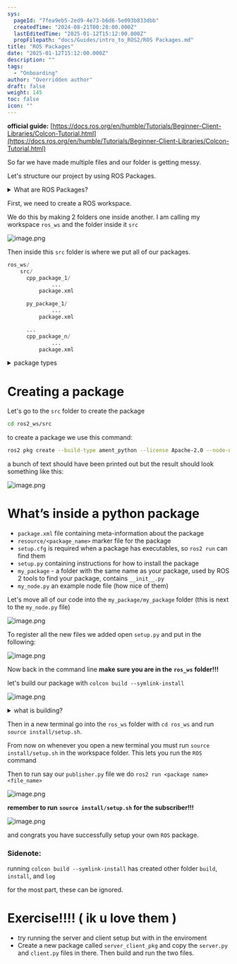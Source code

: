 ```yaml
---
sys:
  pageId: "7fea9eb5-2ed9-4e73-b6d6-5e093b833dbb"
  createdTime: "2024-08-21T00:28:00.000Z"
  lastEditedTime: "2025-01-12T15:12:00.000Z"
  propFilepath: "docs/Guides/intro_to_ROS2/ROS Packages.md"
title: "ROS Packages"
date: "2025-01-12T15:12:00.000Z"
description: ""
tags:
  - "Onboarding"
author: "Overridden author"
draft: false
weight: 145
toc: false
icon: ""
---
```


**official guide:** [https://docs.ros.org/en/humble/Tutorials/Beginner-Client-Libraries/Colcon-Tutorial.html](https://docs.ros.org/en/humble/Tutorials/Beginner-Client-Libraries/Colcon-Tutorial.html)

So far we have made multiple files and our folder is getting messy.

Let's structure our project by using ROS Packages.

<details>

<summary>What are ROS Packages?</summary>

ROS Packages are, as the name implies, packages of code that are highly sharable between ROS developers.

They consist of a folder, `package.xml` file, and source code

```python
      cpp_package_1/
		      ... imagine much code files here ..
          package.xml
```

</details>

First, we need to create a ROS workspace.

We do this by making 2 folders one inside another. I am calling my workspace `ros_ws` and the folder inside it `src`

![image.png](https://prod-files-secure.s3.us-west-2.amazonaws.com/d518164a-d88e-44d1-a4ee-3adb3bd8bce0/70706947-fd18-4537-a67b-e12946812d31/image.png?X-Amz-Algorithm=AWS4-HMAC-SHA256&X-Amz-Content-Sha256=UNSIGNED-PAYLOAD&X-Amz-Credential=ASIAZI2LB4665YGNHRUC%2F20250616%2Fus-west-2%2Fs3%2Faws4_request&X-Amz-Date=20250616T071159Z&X-Amz-Expires=3600&X-Amz-Security-Token=IQoJb3JpZ2luX2VjEGsaCXVzLXdlc3QtMiJHMEUCIQD9hAbo9SCG0hxl2OP5uS93JKDSFcYSCJ2fG48CnMHi1AIgPaATSTQcv2TAMXLNbTVxk1QNtcF7bJdjA7l6YYkwWEsq%2FwMIUxAAGgw2Mzc0MjMxODM4MDUiDLqamMx0ZPNawpXUZSrcA%2FNCtui%2BvnsBuo06Jfiiefa99mXdoXlNYYi%2BB2rRJ8ZPewoxM84NPfAdWYI7SgC0LisMacRCqNDjFC1PQiXxlSURzipR3vz9SfhCdzjR%2BBsM7zQiO1M73DhcvSKMoOrZLZ75n9Bau0r3WgTP%2BuM9Q6kuGOqkLs46%2FNyAuhslJoCJmHJ6nlyscnod%2FRGeRxbw7CF4ZhtgCB6i%2FKNVUAoq72O9BZBn%2BnwDxuRaVII%2BdzTUpJpsVKv15lH90QHqwOeVRlvmaIRLluy%2F3tYKh823n6sbP3Y%2FgxtpIo35AN6%2BgzL%2B6%2FAmyeV%2FOtIfqXDZ5LpZbkKxhz0MsU9x%2BEW%2BKTbxgG51gUeqfzItJdrdVusFLUoIvtcXIVMA0y5sUPASH5aHkBomm6If5Q11rFQEu4EndCpZ8Y80F8XD5KoJBVJ5qDuZeFJzoTP2OHR%2FB1Po0y4eYJxyHWWO%2Fq9vhWForL1Q8827hxc9CUc4L7iFdaIZfr%2FknzajeNLHdf%2BOKy1o9NzH3kIEedYKsfHutsKG4nFj8BfgCeorjnnoWqoPYn1LjP7krB7rv6glcekGPbbeeDJtEeWBJ4UwNS7c1IC3ft%2FuRLSG3xgB2aW7rZotoj1eY%2F%2FqU7n5tUMRiV%2FEOhCfMJX%2BvcIGOqUBOJ60rI4VR9rZ7ltMyYwLfBGSHnyP5IzYzjlIMns2Wv3JNHElEPXxgkeHmC4B0qmNkzxOh16lsO8TaZlkmhXuGvnITaYoSyBZAAqEhulQKmlI3GMoSUj8n8L30Fmgqez4l2b8Z5VIaLcBqMXg2UI5ahcB0zcao0xq5aBXTI1CVgaHFGZjL8lHIY36lJu0%2FfIiY1xF30mx4p5yx00vN1oFxS22Ex3i&X-Amz-Signature=260f9f58413959769a92a89aac683b38f92d0981278addaee87732aa30d2074e&X-Amz-SignedHeaders=host&x-amz-checksum-mode=ENABLED&x-id=GetObject)

Then inside this `src` folder is where we put all of our packages.

```python
ros_ws/
    src/
      cpp_package_1/
		      ...
          package.xml

      py_package_1/
		      ...
          package.xml

      ...
      cpp_package_n/
		      ...
          package.xml

```

<details>

<summary>package types</summary>

packages can be either `C++` or python.

the intern file structure is different for each but for this guide we will stick to creating python packages

</details>

# Creating a package

Let's go to the `src` folder to create the package

```bash
cd ros2_ws/src
```

to create a package we use this command:

```bash
ros2 pkg create --build-type ament_python --license Apache-2.0 --node-name my_node my_package
```

a bunch of text should have been printed out but the result should look something like this:

![image.png](https://prod-files-secure.s3.us-west-2.amazonaws.com/d518164a-d88e-44d1-a4ee-3adb3bd8bce0/e6cf1e3f-8512-4a3e-b131-079f800bf3e8/image.png?X-Amz-Algorithm=AWS4-HMAC-SHA256&X-Amz-Content-Sha256=UNSIGNED-PAYLOAD&X-Amz-Credential=ASIAZI2LB4665YGNHRUC%2F20250616%2Fus-west-2%2Fs3%2Faws4_request&X-Amz-Date=20250616T071159Z&X-Amz-Expires=3600&X-Amz-Security-Token=IQoJb3JpZ2luX2VjEGsaCXVzLXdlc3QtMiJHMEUCIQD9hAbo9SCG0hxl2OP5uS93JKDSFcYSCJ2fG48CnMHi1AIgPaATSTQcv2TAMXLNbTVxk1QNtcF7bJdjA7l6YYkwWEsq%2FwMIUxAAGgw2Mzc0MjMxODM4MDUiDLqamMx0ZPNawpXUZSrcA%2FNCtui%2BvnsBuo06Jfiiefa99mXdoXlNYYi%2BB2rRJ8ZPewoxM84NPfAdWYI7SgC0LisMacRCqNDjFC1PQiXxlSURzipR3vz9SfhCdzjR%2BBsM7zQiO1M73DhcvSKMoOrZLZ75n9Bau0r3WgTP%2BuM9Q6kuGOqkLs46%2FNyAuhslJoCJmHJ6nlyscnod%2FRGeRxbw7CF4ZhtgCB6i%2FKNVUAoq72O9BZBn%2BnwDxuRaVII%2BdzTUpJpsVKv15lH90QHqwOeVRlvmaIRLluy%2F3tYKh823n6sbP3Y%2FgxtpIo35AN6%2BgzL%2B6%2FAmyeV%2FOtIfqXDZ5LpZbkKxhz0MsU9x%2BEW%2BKTbxgG51gUeqfzItJdrdVusFLUoIvtcXIVMA0y5sUPASH5aHkBomm6If5Q11rFQEu4EndCpZ8Y80F8XD5KoJBVJ5qDuZeFJzoTP2OHR%2FB1Po0y4eYJxyHWWO%2Fq9vhWForL1Q8827hxc9CUc4L7iFdaIZfr%2FknzajeNLHdf%2BOKy1o9NzH3kIEedYKsfHutsKG4nFj8BfgCeorjnnoWqoPYn1LjP7krB7rv6glcekGPbbeeDJtEeWBJ4UwNS7c1IC3ft%2FuRLSG3xgB2aW7rZotoj1eY%2F%2FqU7n5tUMRiV%2FEOhCfMJX%2BvcIGOqUBOJ60rI4VR9rZ7ltMyYwLfBGSHnyP5IzYzjlIMns2Wv3JNHElEPXxgkeHmC4B0qmNkzxOh16lsO8TaZlkmhXuGvnITaYoSyBZAAqEhulQKmlI3GMoSUj8n8L30Fmgqez4l2b8Z5VIaLcBqMXg2UI5ahcB0zcao0xq5aBXTI1CVgaHFGZjL8lHIY36lJu0%2FfIiY1xF30mx4p5yx00vN1oFxS22Ex3i&X-Amz-Signature=aac3d02b152a4254a8b1b81eb29548a53560cb54696d6e13a56497149bcdb4d6&X-Amz-SignedHeaders=host&x-amz-checksum-mode=ENABLED&x-id=GetObject)

# What’s inside a python package

- `package.xml` file containing meta-information about the package
- `resource/<package_name>` marker file for the package
- `setup.cfg` is required when a package has executables, so `ros2 run` can find them
- `setup.py` containing instructions for how to install the package
- `my_package` - a folder with the same name as your package, used by ROS 2 tools to find your package, contains `__init__.py`
- `my_node.py` an example node file (how nice of them)

Let's move all of our code into the `my_package/my_package` folder (this is next to the `my_node.py` file)

![image.png](https://prod-files-secure.s3.us-west-2.amazonaws.com/d518164a-d88e-44d1-a4ee-3adb3bd8bce0/9ce58f11-0da9-4d3e-b86d-506a9685d378/image.png?X-Amz-Algorithm=AWS4-HMAC-SHA256&X-Amz-Content-Sha256=UNSIGNED-PAYLOAD&X-Amz-Credential=ASIAZI2LB4665YGNHRUC%2F20250616%2Fus-west-2%2Fs3%2Faws4_request&X-Amz-Date=20250616T071159Z&X-Amz-Expires=3600&X-Amz-Security-Token=IQoJb3JpZ2luX2VjEGsaCXVzLXdlc3QtMiJHMEUCIQD9hAbo9SCG0hxl2OP5uS93JKDSFcYSCJ2fG48CnMHi1AIgPaATSTQcv2TAMXLNbTVxk1QNtcF7bJdjA7l6YYkwWEsq%2FwMIUxAAGgw2Mzc0MjMxODM4MDUiDLqamMx0ZPNawpXUZSrcA%2FNCtui%2BvnsBuo06Jfiiefa99mXdoXlNYYi%2BB2rRJ8ZPewoxM84NPfAdWYI7SgC0LisMacRCqNDjFC1PQiXxlSURzipR3vz9SfhCdzjR%2BBsM7zQiO1M73DhcvSKMoOrZLZ75n9Bau0r3WgTP%2BuM9Q6kuGOqkLs46%2FNyAuhslJoCJmHJ6nlyscnod%2FRGeRxbw7CF4ZhtgCB6i%2FKNVUAoq72O9BZBn%2BnwDxuRaVII%2BdzTUpJpsVKv15lH90QHqwOeVRlvmaIRLluy%2F3tYKh823n6sbP3Y%2FgxtpIo35AN6%2BgzL%2B6%2FAmyeV%2FOtIfqXDZ5LpZbkKxhz0MsU9x%2BEW%2BKTbxgG51gUeqfzItJdrdVusFLUoIvtcXIVMA0y5sUPASH5aHkBomm6If5Q11rFQEu4EndCpZ8Y80F8XD5KoJBVJ5qDuZeFJzoTP2OHR%2FB1Po0y4eYJxyHWWO%2Fq9vhWForL1Q8827hxc9CUc4L7iFdaIZfr%2FknzajeNLHdf%2BOKy1o9NzH3kIEedYKsfHutsKG4nFj8BfgCeorjnnoWqoPYn1LjP7krB7rv6glcekGPbbeeDJtEeWBJ4UwNS7c1IC3ft%2FuRLSG3xgB2aW7rZotoj1eY%2F%2FqU7n5tUMRiV%2FEOhCfMJX%2BvcIGOqUBOJ60rI4VR9rZ7ltMyYwLfBGSHnyP5IzYzjlIMns2Wv3JNHElEPXxgkeHmC4B0qmNkzxOh16lsO8TaZlkmhXuGvnITaYoSyBZAAqEhulQKmlI3GMoSUj8n8L30Fmgqez4l2b8Z5VIaLcBqMXg2UI5ahcB0zcao0xq5aBXTI1CVgaHFGZjL8lHIY36lJu0%2FfIiY1xF30mx4p5yx00vN1oFxS22Ex3i&X-Amz-Signature=a48b4a40e502104fc6a7562cc8427f6ad85fdd3256a7c2fb0a6fdfef632a3b7f&X-Amz-SignedHeaders=host&x-amz-checksum-mode=ENABLED&x-id=GetObject)

To register all the new files we added open `setup.py` and put in the following:

![image.png](https://prod-files-secure.s3.us-west-2.amazonaws.com/d518164a-d88e-44d1-a4ee-3adb3bd8bce0/1cd7c262-4cae-4496-9d75-c178537d24a2/image.png?X-Amz-Algorithm=AWS4-HMAC-SHA256&X-Amz-Content-Sha256=UNSIGNED-PAYLOAD&X-Amz-Credential=ASIAZI2LB4665YGNHRUC%2F20250616%2Fus-west-2%2Fs3%2Faws4_request&X-Amz-Date=20250616T071159Z&X-Amz-Expires=3600&X-Amz-Security-Token=IQoJb3JpZ2luX2VjEGsaCXVzLXdlc3QtMiJHMEUCIQD9hAbo9SCG0hxl2OP5uS93JKDSFcYSCJ2fG48CnMHi1AIgPaATSTQcv2TAMXLNbTVxk1QNtcF7bJdjA7l6YYkwWEsq%2FwMIUxAAGgw2Mzc0MjMxODM4MDUiDLqamMx0ZPNawpXUZSrcA%2FNCtui%2BvnsBuo06Jfiiefa99mXdoXlNYYi%2BB2rRJ8ZPewoxM84NPfAdWYI7SgC0LisMacRCqNDjFC1PQiXxlSURzipR3vz9SfhCdzjR%2BBsM7zQiO1M73DhcvSKMoOrZLZ75n9Bau0r3WgTP%2BuM9Q6kuGOqkLs46%2FNyAuhslJoCJmHJ6nlyscnod%2FRGeRxbw7CF4ZhtgCB6i%2FKNVUAoq72O9BZBn%2BnwDxuRaVII%2BdzTUpJpsVKv15lH90QHqwOeVRlvmaIRLluy%2F3tYKh823n6sbP3Y%2FgxtpIo35AN6%2BgzL%2B6%2FAmyeV%2FOtIfqXDZ5LpZbkKxhz0MsU9x%2BEW%2BKTbxgG51gUeqfzItJdrdVusFLUoIvtcXIVMA0y5sUPASH5aHkBomm6If5Q11rFQEu4EndCpZ8Y80F8XD5KoJBVJ5qDuZeFJzoTP2OHR%2FB1Po0y4eYJxyHWWO%2Fq9vhWForL1Q8827hxc9CUc4L7iFdaIZfr%2FknzajeNLHdf%2BOKy1o9NzH3kIEedYKsfHutsKG4nFj8BfgCeorjnnoWqoPYn1LjP7krB7rv6glcekGPbbeeDJtEeWBJ4UwNS7c1IC3ft%2FuRLSG3xgB2aW7rZotoj1eY%2F%2FqU7n5tUMRiV%2FEOhCfMJX%2BvcIGOqUBOJ60rI4VR9rZ7ltMyYwLfBGSHnyP5IzYzjlIMns2Wv3JNHElEPXxgkeHmC4B0qmNkzxOh16lsO8TaZlkmhXuGvnITaYoSyBZAAqEhulQKmlI3GMoSUj8n8L30Fmgqez4l2b8Z5VIaLcBqMXg2UI5ahcB0zcao0xq5aBXTI1CVgaHFGZjL8lHIY36lJu0%2FfIiY1xF30mx4p5yx00vN1oFxS22Ex3i&X-Amz-Signature=f3575de6855383c19839b0ec5e72fe16358f2fc9252bfa60469f577414f30d81&X-Amz-SignedHeaders=host&x-amz-checksum-mode=ENABLED&x-id=GetObject)

Now back in the command line **make sure you are in the** **`ros_ws`** **folder!!!**

let's build our package with `colcon build --symlink-install`

![image.png](https://prod-files-secure.s3.us-west-2.amazonaws.com/d518164a-d88e-44d1-a4ee-3adb3bd8bce0/2f2a0d27-b173-48fd-b189-5f5c0ce65619/image.png?X-Amz-Algorithm=AWS4-HMAC-SHA256&X-Amz-Content-Sha256=UNSIGNED-PAYLOAD&X-Amz-Credential=ASIAZI2LB4665YGNHRUC%2F20250616%2Fus-west-2%2Fs3%2Faws4_request&X-Amz-Date=20250616T071159Z&X-Amz-Expires=3600&X-Amz-Security-Token=IQoJb3JpZ2luX2VjEGsaCXVzLXdlc3QtMiJHMEUCIQD9hAbo9SCG0hxl2OP5uS93JKDSFcYSCJ2fG48CnMHi1AIgPaATSTQcv2TAMXLNbTVxk1QNtcF7bJdjA7l6YYkwWEsq%2FwMIUxAAGgw2Mzc0MjMxODM4MDUiDLqamMx0ZPNawpXUZSrcA%2FNCtui%2BvnsBuo06Jfiiefa99mXdoXlNYYi%2BB2rRJ8ZPewoxM84NPfAdWYI7SgC0LisMacRCqNDjFC1PQiXxlSURzipR3vz9SfhCdzjR%2BBsM7zQiO1M73DhcvSKMoOrZLZ75n9Bau0r3WgTP%2BuM9Q6kuGOqkLs46%2FNyAuhslJoCJmHJ6nlyscnod%2FRGeRxbw7CF4ZhtgCB6i%2FKNVUAoq72O9BZBn%2BnwDxuRaVII%2BdzTUpJpsVKv15lH90QHqwOeVRlvmaIRLluy%2F3tYKh823n6sbP3Y%2FgxtpIo35AN6%2BgzL%2B6%2FAmyeV%2FOtIfqXDZ5LpZbkKxhz0MsU9x%2BEW%2BKTbxgG51gUeqfzItJdrdVusFLUoIvtcXIVMA0y5sUPASH5aHkBomm6If5Q11rFQEu4EndCpZ8Y80F8XD5KoJBVJ5qDuZeFJzoTP2OHR%2FB1Po0y4eYJxyHWWO%2Fq9vhWForL1Q8827hxc9CUc4L7iFdaIZfr%2FknzajeNLHdf%2BOKy1o9NzH3kIEedYKsfHutsKG4nFj8BfgCeorjnnoWqoPYn1LjP7krB7rv6glcekGPbbeeDJtEeWBJ4UwNS7c1IC3ft%2FuRLSG3xgB2aW7rZotoj1eY%2F%2FqU7n5tUMRiV%2FEOhCfMJX%2BvcIGOqUBOJ60rI4VR9rZ7ltMyYwLfBGSHnyP5IzYzjlIMns2Wv3JNHElEPXxgkeHmC4B0qmNkzxOh16lsO8TaZlkmhXuGvnITaYoSyBZAAqEhulQKmlI3GMoSUj8n8L30Fmgqez4l2b8Z5VIaLcBqMXg2UI5ahcB0zcao0xq5aBXTI1CVgaHFGZjL8lHIY36lJu0%2FfIiY1xF30mx4p5yx00vN1oFxS22Ex3i&X-Amz-Signature=08a75c43339eb1c58b83c6348f38f8605bb9bc9a53b5fe72f40b03bd9fb576b8&X-Amz-SignedHeaders=host&x-amz-checksum-mode=ENABLED&x-id=GetObject)

<details>

<summary>what is building?</summary>

if you are a CS major at Rose-Hulman you will learn the answer to this in CSSE132

but TLDR; is it combines all the code files into one program that can be run easily 

</details>

Then in a new terminal go into the `ros_ws` folder with `cd ros_ws` and run `source install/setup.sh`. 

From now on whenever you open a new terminal you must run `source install/setup.sh` in the workspace folder. This lets you run the `ROS` command

Then to run say our `publisher.py` file we do `ros2 run <package name> <file_name>`

![image.png](https://prod-files-secure.s3.us-west-2.amazonaws.com/d518164a-d88e-44d1-a4ee-3adb3bd8bce0/4f4b1219-3a44-4632-aa0a-ce3471699f59/image.png?X-Amz-Algorithm=AWS4-HMAC-SHA256&X-Amz-Content-Sha256=UNSIGNED-PAYLOAD&X-Amz-Credential=ASIAZI2LB4665YGNHRUC%2F20250616%2Fus-west-2%2Fs3%2Faws4_request&X-Amz-Date=20250616T071159Z&X-Amz-Expires=3600&X-Amz-Security-Token=IQoJb3JpZ2luX2VjEGsaCXVzLXdlc3QtMiJHMEUCIQD9hAbo9SCG0hxl2OP5uS93JKDSFcYSCJ2fG48CnMHi1AIgPaATSTQcv2TAMXLNbTVxk1QNtcF7bJdjA7l6YYkwWEsq%2FwMIUxAAGgw2Mzc0MjMxODM4MDUiDLqamMx0ZPNawpXUZSrcA%2FNCtui%2BvnsBuo06Jfiiefa99mXdoXlNYYi%2BB2rRJ8ZPewoxM84NPfAdWYI7SgC0LisMacRCqNDjFC1PQiXxlSURzipR3vz9SfhCdzjR%2BBsM7zQiO1M73DhcvSKMoOrZLZ75n9Bau0r3WgTP%2BuM9Q6kuGOqkLs46%2FNyAuhslJoCJmHJ6nlyscnod%2FRGeRxbw7CF4ZhtgCB6i%2FKNVUAoq72O9BZBn%2BnwDxuRaVII%2BdzTUpJpsVKv15lH90QHqwOeVRlvmaIRLluy%2F3tYKh823n6sbP3Y%2FgxtpIo35AN6%2BgzL%2B6%2FAmyeV%2FOtIfqXDZ5LpZbkKxhz0MsU9x%2BEW%2BKTbxgG51gUeqfzItJdrdVusFLUoIvtcXIVMA0y5sUPASH5aHkBomm6If5Q11rFQEu4EndCpZ8Y80F8XD5KoJBVJ5qDuZeFJzoTP2OHR%2FB1Po0y4eYJxyHWWO%2Fq9vhWForL1Q8827hxc9CUc4L7iFdaIZfr%2FknzajeNLHdf%2BOKy1o9NzH3kIEedYKsfHutsKG4nFj8BfgCeorjnnoWqoPYn1LjP7krB7rv6glcekGPbbeeDJtEeWBJ4UwNS7c1IC3ft%2FuRLSG3xgB2aW7rZotoj1eY%2F%2FqU7n5tUMRiV%2FEOhCfMJX%2BvcIGOqUBOJ60rI4VR9rZ7ltMyYwLfBGSHnyP5IzYzjlIMns2Wv3JNHElEPXxgkeHmC4B0qmNkzxOh16lsO8TaZlkmhXuGvnITaYoSyBZAAqEhulQKmlI3GMoSUj8n8L30Fmgqez4l2b8Z5VIaLcBqMXg2UI5ahcB0zcao0xq5aBXTI1CVgaHFGZjL8lHIY36lJu0%2FfIiY1xF30mx4p5yx00vN1oFxS22Ex3i&X-Amz-Signature=639fc2cf9fa9db7770ab4f08c9fabd4bcbd43f5dbc73c1c568f3f5881f7295e9&X-Amz-SignedHeaders=host&x-amz-checksum-mode=ENABLED&x-id=GetObject)

**remember to run** **`source install/setup.sh`** **for the subscriber!!!**

![image.png](https://prod-files-secure.s3.us-west-2.amazonaws.com/d518164a-d88e-44d1-a4ee-3adb3bd8bce0/02121119-dad4-49ec-8356-c956108b4243/image.png?X-Amz-Algorithm=AWS4-HMAC-SHA256&X-Amz-Content-Sha256=UNSIGNED-PAYLOAD&X-Amz-Credential=ASIAZI2LB4665YGNHRUC%2F20250616%2Fus-west-2%2Fs3%2Faws4_request&X-Amz-Date=20250616T071159Z&X-Amz-Expires=3600&X-Amz-Security-Token=IQoJb3JpZ2luX2VjEGsaCXVzLXdlc3QtMiJHMEUCIQD9hAbo9SCG0hxl2OP5uS93JKDSFcYSCJ2fG48CnMHi1AIgPaATSTQcv2TAMXLNbTVxk1QNtcF7bJdjA7l6YYkwWEsq%2FwMIUxAAGgw2Mzc0MjMxODM4MDUiDLqamMx0ZPNawpXUZSrcA%2FNCtui%2BvnsBuo06Jfiiefa99mXdoXlNYYi%2BB2rRJ8ZPewoxM84NPfAdWYI7SgC0LisMacRCqNDjFC1PQiXxlSURzipR3vz9SfhCdzjR%2BBsM7zQiO1M73DhcvSKMoOrZLZ75n9Bau0r3WgTP%2BuM9Q6kuGOqkLs46%2FNyAuhslJoCJmHJ6nlyscnod%2FRGeRxbw7CF4ZhtgCB6i%2FKNVUAoq72O9BZBn%2BnwDxuRaVII%2BdzTUpJpsVKv15lH90QHqwOeVRlvmaIRLluy%2F3tYKh823n6sbP3Y%2FgxtpIo35AN6%2BgzL%2B6%2FAmyeV%2FOtIfqXDZ5LpZbkKxhz0MsU9x%2BEW%2BKTbxgG51gUeqfzItJdrdVusFLUoIvtcXIVMA0y5sUPASH5aHkBomm6If5Q11rFQEu4EndCpZ8Y80F8XD5KoJBVJ5qDuZeFJzoTP2OHR%2FB1Po0y4eYJxyHWWO%2Fq9vhWForL1Q8827hxc9CUc4L7iFdaIZfr%2FknzajeNLHdf%2BOKy1o9NzH3kIEedYKsfHutsKG4nFj8BfgCeorjnnoWqoPYn1LjP7krB7rv6glcekGPbbeeDJtEeWBJ4UwNS7c1IC3ft%2FuRLSG3xgB2aW7rZotoj1eY%2F%2FqU7n5tUMRiV%2FEOhCfMJX%2BvcIGOqUBOJ60rI4VR9rZ7ltMyYwLfBGSHnyP5IzYzjlIMns2Wv3JNHElEPXxgkeHmC4B0qmNkzxOh16lsO8TaZlkmhXuGvnITaYoSyBZAAqEhulQKmlI3GMoSUj8n8L30Fmgqez4l2b8Z5VIaLcBqMXg2UI5ahcB0zcao0xq5aBXTI1CVgaHFGZjL8lHIY36lJu0%2FfIiY1xF30mx4p5yx00vN1oFxS22Ex3i&X-Amz-Signature=7f5b491cbf02bf24431aa3cc9c29b0f0dbccf919cefbfba695db07f85a8cdcfd&X-Amz-SignedHeaders=host&x-amz-checksum-mode=ENABLED&x-id=GetObject)

and congrats you have successfully setup your own `ROS` package.

### Sidenote:

running `colcon build --symlink-install` has created other folder `build`, `install`, and `log`

for the most part, these can be ignored.

# Exercise!!!! ( ik u love them )

- try running the server and client setup but with in the enviroment
- Create a new package called `server_client_pkg` and copy the `server.py` and `client.py` files in there. Then build and run the two files.
